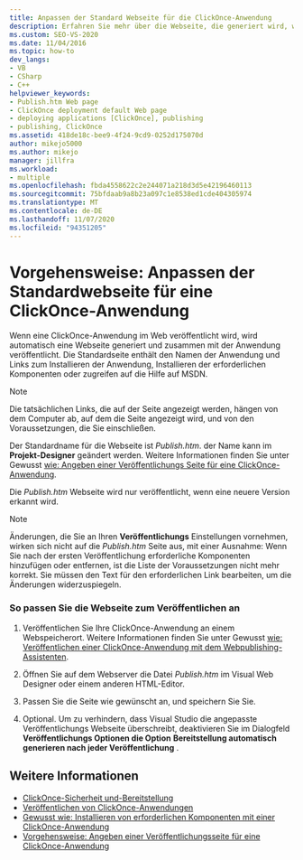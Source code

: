 ```yaml
---
title: Anpassen der Standard Webseite für die ClickOnce-Anwendung
description: Erfahren Sie mehr über die Webseite, die generiert wird, wenn Sie eine ClickOnce-Anwendung im Web veröffentlichen, die den Namen der Anwendung und weitere Informationen enthält.
ms.custom: SEO-VS-2020
ms.date: 11/04/2016
ms.topic: how-to
dev_langs:
- VB
- CSharp
- C++
helpviewer_keywords:
- Publish.htm Web page
- ClickOnce deployment default Web page
- deploying applications [ClickOnce], publishing
- publishing, ClickOnce
ms.assetid: 418de18c-bee9-4f24-9cd9-0252d175070d
author: mikejo5000
ms.author: mikejo
manager: jillfra
ms.workload:
- multiple
ms.openlocfilehash: fbda4558622c2e244071a218d3d5e42196460113
ms.sourcegitcommit: 75bfdaab9a8b23a097c1e8538ed1cde404305974
ms.translationtype: MT
ms.contentlocale: de-DE
ms.lasthandoff: 11/07/2020
ms.locfileid: "94351205"
---
```

# <a name="how-to-customize-the-default-web-page-for-a-clickonce-application"></a>Vorgehensweise: Anpassen der Standardwebseite für eine ClickOnce-Anwendung
Wenn eine ClickOnce-Anwendung im Web veröffentlicht wird, wird automatisch eine Webseite generiert und zusammen mit der Anwendung veröffentlicht. Die Standardseite enthält den Namen der Anwendung und Links zum Installieren der Anwendung, Installieren der erforderlichen Komponenten oder zugreifen auf die Hilfe auf MSDN.

> [!NOTE]
> Die tatsächlichen Links, die auf der Seite angezeigt werden, hängen von dem Computer ab, auf dem die Seite angezeigt wird, und von den Voraussetzungen, die Sie einschließen.

 Der Standardname für die Webseite ist *Publish.htm*. der Name kann im **Projekt-Designer** geändert werden. Weitere Informationen finden Sie unter Gewusst [wie: Angeben einer Veröffentlichungs Seite für eine ClickOnce-Anwendung](../deployment/how-to-specify-a-publish-page-for-a-clickonce-application.md).

 Die *Publish.htm* Webseite wird nur veröffentlicht, wenn eine neuere Version erkannt wird.

> [!NOTE]
> Änderungen, die Sie an Ihren **Veröffentlichungs** Einstellungen vornehmen, wirken sich nicht auf die *Publish.htm* Seite aus, mit einer Ausnahme: Wenn Sie nach der ersten Veröffentlichung erforderliche Komponenten hinzufügen oder entfernen, ist die Liste der Voraussetzungen nicht mehr korrekt. Sie müssen den Text für den erforderlichen Link bearbeiten, um die Änderungen widerzuspiegeln.

### <a name="to-customize-the-publish-web-page"></a>So passen Sie die Webseite zum Veröffentlichen an

1. Veröffentlichen Sie Ihre ClickOnce-Anwendung an einem Webspeicherort. Weitere Informationen finden Sie unter Gewusst [wie: Veröffentlichen einer ClickOnce-Anwendung mit dem Webpublishing-Assistenten](../deployment/how-to-publish-a-clickonce-application-using-the-publish-wizard.md).

2. Öffnen Sie auf dem Webserver die Datei *Publish.htm* im Visual Web Designer oder einem anderen HTML-Editor.

3. Passen Sie die Seite wie gewünscht an, und speichern Sie Sie.

4. Optional. Um zu verhindern, dass Visual Studio die angepasste Veröffentlichungs Webseite überschreibt, deaktivieren Sie im Dialogfeld **Veröffentlichungs Optionen die Option** **Bereitstellung automatisch generieren nach jeder Veröffentlichung** .

## <a name="see-also"></a>Weitere Informationen
- [ClickOnce-Sicherheit und-Bereitstellung](../deployment/clickonce-security-and-deployment.md)
- [Veröffentlichen von ClickOnce-Anwendungen](../deployment/publishing-clickonce-applications.md)
- [Gewusst wie: Installieren von erforderlichen Komponenten mit einer ClickOnce-Anwendung](../deployment/how-to-install-prerequisites-with-a-clickonce-application.md)
- [Vorgehensweise: Angeben einer Veröffentlichungsseite für eine ClickOnce-Anwendung](../deployment/how-to-specify-a-publish-page-for-a-clickonce-application.md)